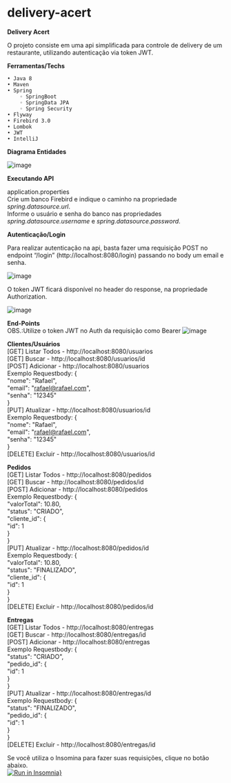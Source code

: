 # delivery-acert

<b>Delivery Acert</b>

O projeto consiste em uma api simplificada para controle de delivery de um restaurante, utilizando autenticação via token JWT.

<b>Ferramentas/Techs</b>

    • Java 8
    • Maven
    • Spring
        ◦ SpringBoot
        ◦ SpringData JPA
        ◦ Spring Security
    • Flyway
    • Firebird 3.0
    • Lombok
    • JWT
    • IntelliJ



<b>Diagrama Entidades</b>

![image](https://user-images.githubusercontent.com/20582755/180914992-4e8250d4-7d92-42dc-a38f-e1434b81b866.png)


<b>Executando API</b>

application.properties<br />
Crie um banco Firebird e indique o caminho na propriedade <i>spring.datasource.url</i>.<br />
Informe o usuário e senha do banco nas propriedades <i>spring.datasource.username</i> e <i>spring.datasource.password</i>.

<b>Autenticação/Login</b>

Para realizar autenticação na api, basta fazer uma requisição POST no endpoint “/login” (http://localhost:8080/login) passando no body um email e senha.

![image](https://user-images.githubusercontent.com/20582755/180915033-70b2f60d-f87a-433f-9681-b366500e4faa.png)

O token JWT ficará disponível no header do response, na propriedade Authorization.

![image](https://user-images.githubusercontent.com/20582755/180915046-906198af-b1e0-4b19-8319-bb8fc0a1a589.png)

<b>End-Points</b> <br />
OBS.:Utilize o token JWT no Auth da requisição como Bearer
![image](https://user-images.githubusercontent.com/20582755/180916619-848c8ad1-9a0c-4a38-8e3e-88f9e84d4678.png)


<b>Clientes/Usuários</b> <br />
[GET] Listar Todos - http://localhost:8080/usuarios  <br />
[GET] Buscar - http://localhost:8080/usuarios/id  <br />
[POST] Adicionar - http://localhost:8080/usuarios  <br />
  Exemplo Requestbody: {  <br />
                          "nome": "Rafael",  <br />
                          "email": "rafael@rafael.com",  <br />
                          "senha": "12345" <br />
                        } <br />
[PUT] Atualizar - http://localhost:8080/usuarios/id <br />
  Exemplo Requestbody: { <br />
                          "nome": "Rafael", <br />
                          "email": "rafael@rafael.com", <br />
                          "senha": "12345" <br />
                        } <br />
[DELETE] Excluir - http://localhost:8080/usuarios/id <br />

<b>Pedidos</b> <br />
[GET] Listar Todos - http://localhost:8080/pedidos  <br />
[GET] Buscar - http://localhost:8080/pedidos/id  <br />
[POST] Adicionar - http://localhost:8080/pedidos  <br />
  Exemplo Requestbody: {  <br />
                         "valorTotal": 10.80,  <br />
                         "status": "CRIADO", <br />
                          "cliente_id": { <br />
                            "id": 1 <br />
                          } <br />
                       } <br />
[PUT] Atualizar - http://localhost:8080/pedidos/id <br />
  Exemplo Requestbody: { <br />
                         "valorTotal": 10.80, <br />
                         "status": "FINALIZADO", <br />
                          "cliente_id": { <br />
                            "id": 1 <br />
                          } <br />
                       } <br />
[DELETE] Excluir - http://localhost:8080/pedidos/id <br />

<b>Entregas</b> <br />
[GET] Listar Todos - http://localhost:8080/entregas  <br />
[GET] Buscar - http://localhost:8080/entregas/id  <br />
[POST] Adicionar - http://localhost:8080/entregas  <br />
  Exemplo Requestbody: { <br />
                          "status": "CRIADO", <br />
                          "pedido_id": { <br />
                            "id": 1 <br />
                          } <br />
                        } <br />
[PUT] Atualizar - http://localhost:8080/entregas/id <br /> 
  Exemplo Requestbody: { <br />
                          "status": "FINALIZADO", <br />
                          "pedido_id": { <br />
                            "id": 1 <br />
                          } <br />
                        } <br />
[DELETE] Excluir - http://localhost:8080/entregas/id <br />

Se você utiliza o Insomina para fazer suas requisições, clique no botão abaixo.<br /> 
[![Run in Insomnia}](https://insomnia.rest/images/run.svg)](https://insomnia.rest/run/?label=Delivery%20Acert%20API&uri=https%3A%2F%2Fraw.githubusercontent.com%2Frafaelmodesto%2Fdelivery-acert%2Fmain%2FInsomnia.json)

